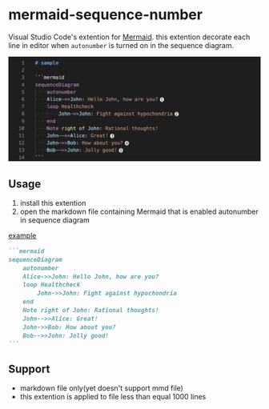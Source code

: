 # mermaid-sequence-number

Visual Studio Code's extention for [Mermaid](https://github.com/mermaid-js/mermaid).
this extention decorate each line in editor when `autonumber` is turned on in the sequence diagram.

![sequence number sample](./images/sequence_number_sample.png)

## Usage

1. install this extention
2. open the markdown file containing Mermaid that is enabled autonumber in sequence diagram

[example](https://mermaid-js.github.io/mermaid/#/sequenceDiagram?id=sequencenumbers)

````markdown
```mermaid
sequenceDiagram
    autonumber
    Alice->>John: Hello John, how are you?
    loop Healthcheck
        John->>John: Fight against hypochondria
    end
    Note right of John: Rational thoughts!
    John-->>Alice: Great!
    John->>Bob: How about you?
    Bob-->>John: Jolly good!
```
````

## Support

- markdown file only(yet doesn't support mmd file)
- this extention is applied to file less than equal 1000 lines
